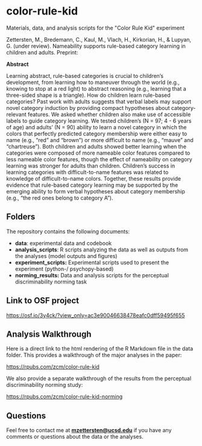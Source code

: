 # color-rule-kid

Materials, data, and analysis scripts for the "Color Rule Kid" experiment

Zettersten, M., Bredemann, C., Kaul, M., Vlach, H., Kirkorian, H., & Lupyan, G. (under review). Nameability supports rule-based category learning in children and adults. Preprint:

**Abstract**

Learning abstract, rule-based categories is crucial to children’s development, from learning how to maneuver through the world (e.g., knowing to stop at a red light) to abstract reasoning (e.g., learning that a three-sided shape is a triangle). How do children learn rule-based categories? Past work with adults suggests that verbal labels may support novel category induction by providing compact hypotheses about category-relevant features. We asked whether children also make use of accessible labels to guide category learning. We tested children’s (N = 97; 4 - 6 years of age) and adults’ (N = 90) ability to learn a novel category in which the colors that perfectly predicted category membership were either easy to name (e.g., “red” and “brown”) or more difficult to name (e.g., “mauve” and “chartreuse”). Both children and adults showed better learning when the categories were composed of more nameable color features compared to less nameable color features, though the effect of nameability on category learning was stronger for adults than children. Children’s success in learning categories with difficult-to-name features was related to knowledge of difficult-to-name colors. Together, these results provide evidence that rule-based category learning may be supported by the emerging ability to form verbal hypotheses about category membership (e.g., “the red ones belong to category A”).

## Folders

The repository contains the following documents:

- **data**: experimental data and codebook
- **analysis_scripts**: R scripts analyzing the data as well as outputs from the analyses (model outputs and figures)
- **experiment_scripts:** Experimental scripts used to present the experiment (python-/ psychopy-based)
- **norming_results:** Data and analysis scripts for the perceptual discriminability norming task

## Link to OSF project

https://osf.io/3y4ck/?view_only=ac3e90046638478eafc0dff59495f655

## Analysis Walkthrough

Here is a direct link to the html rendering of the R Markdown file in the data folder. This provides a walkthrough of the major analyses in the paper:

https://rpubs.com/zcm/color-rule-kid

We also provide a separate walkthrough of the results from the perceptual discriminability norming study:

https://rpubs.com/zcm/color-rule-kid-norming

## Questions

Feel free to contact me at **mzettersten@ucsd.edu** if you have any comments or questions about the data or the analyses.
